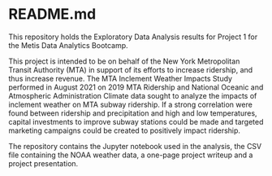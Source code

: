 #  README.md

This repository holds the Exploratory Data Analysis results for Project 1 for the Metis Data Analytics Bootcamp.

This project is intended to be on behalf of the New York Metropolitan Transit Authority (MTA) in support of its efforts to increase ridership, and thus increase revenue.  The MTA Inclement Weather Impacts Study performed in August 2021 on 2019 MTA Ridership and National Oceanic and Atmospheric Administration Climate data sought to analyze the impacts of inclement weather on MTA subway ridership.  If a strong correlation were found between ridership and precipitation and high and low temperatures, capital investments to improve subway stations could be made and targeted marketing campaigns could be created to positively impact ridership.

The repository contains the Jupyter notebook used in the analysis, the CSV file containing the NOAA weather data, a one-page project writeup and a project presentation.



